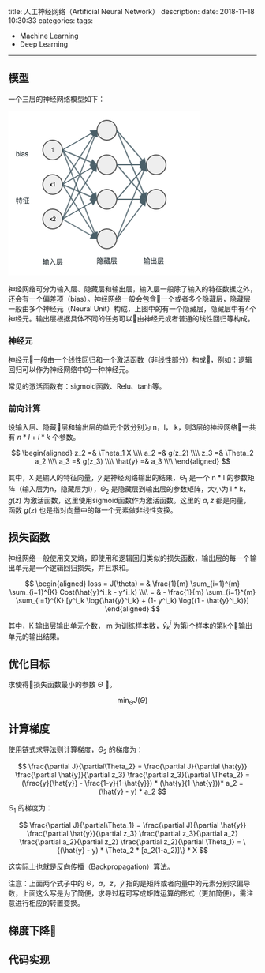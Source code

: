 
title: 人工神经网络（Artificial Neural Network）
description: 
date: 2018-11-18 10:30:33
categories: 
tags:
  - Machine Learning
  - Deep Learning
---

## 模型

一个三层的神经网络模型如下：

![nn model](/resource/images/nn.png)

<!--more-->

神经网络可分为输入层、隐藏层和输出层，输入层一般除了输入的特征数据之外，还会有一个偏差项（bias）。神经网络一般会包含一个或者多个隐藏层，隐藏层一般由多个神经元（Neural Unit）构成，上图中的有一个隐藏层，隐藏层中有4个神经元。输出层根据具体不同的任务可以由神经元或者普通的线性回归等构成。

### 神经元

神经元一般由一个线性回归和一个激活函数（非线性部分）构成，例如：逻辑回归可以作为神经网络中的一种神经元。

常见的激活函数有：sigmoid函数、Relu、tanh等。

### 前向计算

设输入层、隐藏层和输出层的单元个数分别为 n，l， k，则3层的神经网络一共有 $n*l + l*k$ 个参数。

$$
\begin{aligned}
z_2 =& \Theta_1 X \\\\
a_2 =& g(z_2) \\\\
z_3 =& \Theta_2 a_2 \\\\
a_3 =& g(z_3) \\\\
\hat{y} =& a_3 \\\\
\end{aligned}
$$

其中，X 是输入的特征向量，$\hat{y}$ 是神经网络输出的结果，$\Theta_1$ 是一个 n * l 的参数矩阵（输入层为n，隐藏层为l），$\Theta_2$ 是隐藏层到输出层的参数矩阵，大小为 l * k，$g(z)$ 为激活函数，这里使用sigmoid函数作为激活函数。这里的 $a, z$ 都是向量，函数 $g(z)$ 也是指对向量中的每一个元素做非线性变换。

## 损失函数

神经网络一般使用交叉熵，即使用和逻辑回归类似的损失函数，输出层的每一个输出单元是一个逻辑回归损失，并且求和。

$$
\begin{aligned}
loss =  J(\theta) = & \frac{1}{m} \sum_{i=1}^{m} \sum_{i=1}^{K} Cost(\hat{y}^i_k - y^i_k) \\\\
= & -  \frac{1}{m} \sum_{i=1}^{m} \sum_{i=1}^{K} [y^i_k \log{\hat{y}^i_k} + (1- y^i_k) \log{(1 - \hat{y}^i_k)}]
\end{aligned}
$$

其中，K 输出层输出单元个数， m 为训练样本数，$\hat{y}^i_k$ 为第i个样本的第k个输出单元的输出结果。

## 优化目标

求使得损失函数最小的参数 ${\Theta}$ 。

$$\min_{\Theta} J(\Theta)$$

## 计算梯度

使用链式求导法则计算梯度，$\Theta_2$ 的梯度为：

$$
\frac{\partial J}{\partial\Theta_2} 
= \frac{\partial J}{\partial \hat{y}}   \frac{\partial \hat{y}}{\partial z_3}   \frac{\partial z_3}{\partial \Theta_2}
= (\frac{y}{\hat{y}} - \frac{1-y}{1-\hat{y}}) * (\hat{y}(1-\hat{y}))* a_2
= (\hat{y} - y) * a_2
$$

$\Theta_1$ 的梯度为：

$$
\frac{\partial J}{\partial\Theta_1} 
= \frac{\partial J}{\partial \hat{y}}   \frac{\partial \hat{y}}{\partial z_3}   \frac{\partial z_3}{\partial a_2}    \frac{\partial a_2}{\partial z_2}  \frac{\partial z_2}{\partial \Theta_1}
= \{(\hat{y} - y) * \Theta_2 * [a_2(1-a_2)]\} * X
$$

这实际上也就是反向传播（Backpropagation）算法。

注意：上面两个式子中的 $\Theta， a，z， \hat{y}$ 指的是矩阵或者向量中的元素分别求偏导数，上面这么写是为了简便，求导过程可写成矩阵运算的形式（更加简便），需注意进行相应的转置变换。

## 梯度下降

## 代码实现

